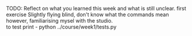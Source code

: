 TODO: Reflect on what you learned this week and what is still unclear.
first exercise
Slightly flying blind, don't know what the commands mean however, familiarising mysel with the studio.  
to test print - python ../course/week1/tests.py

